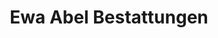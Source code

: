 ---
title: "Ewa Abel Bestattungen"
url: /magdeburg/ewa-abel-bestattungen-schoeppensteg/
shop: Bestattungen
---